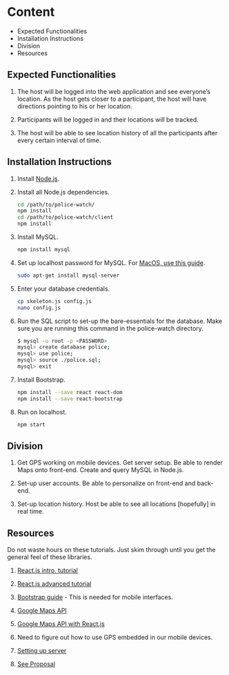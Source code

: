 # Content
* Expected Functionalities
* Installation Instructions
* Division
* Resources

## Expected Functionalities

1. The host will be logged into the web application and see everyone’s
   location. As the host gets closer to a participant, the host will have
   directions pointing to his or her location.

2. Participants will be logged in and their locations will be tracked.

3. The host will be able to see location history of all
   the participants after every certain interval of time.

## Installation Instructions

1. Install [Node.js](https://nodejs.org/en/download/).
2. Install all Node.js dependencies.
   ```bash
   cd /path/to/police-watch/
   npm install
   cd /path/to/police-watch/client
   npm install
   ```
3. Install MySQL.
   ```bash
   npm install mysql
   ```
4. Set up localhost password for MySQL. For [MacOS, use this guide](https://dev.mysql.com/doc/refman/5.6/en/osx-installation-pkg.html).
   ```bash
   sudo apt-get install mysql-server
   ```

5. Enter your database credentials.
   ```bash
   cp skeleton.js config.js
   nano config.js
   ```

6. Run the SQL script to set-up the bare-essentials for the database. Make sure
   you are running this command in the police-watch directory.
   ```bash
   $ mysql -u root -p <PASSWORD>
   mysql> create database police;
   mysql> use police;
   mysql> source ./police.sql;
   mysql> exit
   ```

7. Install Bootstrap.
   ```bash
   npm install --save react react-dom
   npm install --save react-bootstrap
   ```

8. Run on localhost.
   ```bash
   npm start
   ```

## Division

1. Get GPS working on mobile devices. Get server setup. Be able to render Maps
   onto front-end. Create and query MySQL in Node.js.

2. Set-up user accounts. Be able to personalize on front-end and back-end.

3. Set-up location history. Host be able to see all locations [hopefully] in
   real time.

## Resources

Do not waste hours on these tutorials. Just skim through until you get the
general feel of these libraries.

1. [React.js intro. tutorial](https://reactjs.org/tutorial/tutorial.html)

2. [React.js advanced tutorial](https://reactjs.org/docs/installation.html)

3. [Bootstrap
   guide](https://www.w3schools.com/bootstrap/bootstrap_grid_basic.asp) - This
   is needed for mobile interfaces.

4. [Google Maps
   API](https://developers.google.com/maps/documentation/javascript/adding-a-google-map)

5. [Google Maps API with
   React.js](https://www.fullstackreact.com/articles/how-to-write-a-google-maps-react-component/)

6. Need to figure out how to use GPS embedded in our mobile devices.

7. [Setting up
   server](https://www.fullstackreact.com/articles/using-create-react-app-with-a-server/)

8. [See Proposal](https://github.com/ivanmanan/police-watch/blob/master/reads/TeamNeighborhood.pdf)